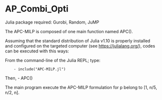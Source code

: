 # AP_Combi_Opti

Julia package required: Gurobi, Random, JuMP

The APC-MILP is composed of one main function named APC().

Assuming that the standard distribution of Julia v1.10 is properly installed and configured on the targeted computer (see https://julialang.org/), codes can be executed with this ways:

From the command-line of the Julia REPL; type:

        - include("APC-MILP.jl")

Then,
        - APC()

The main program execute the APC-MILP formulation for p belong to [1, n/5, n/2, n].
